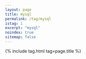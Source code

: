 ```yaml
---
layout: page
title: mysql
permalink: /tag/mysql
istag: 1
excerpt: "mysql"
noindex: true
sitemap: false
---
```


{% include tag.html tag=page.title %}
